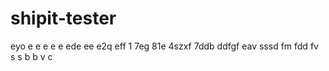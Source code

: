 # shipit-tester
eyo
e
e
e
e
e
ede
ee
e2q
eff
1
7eg
81e
4szxf
7ddb
ddfgf
eav
sssd
fm
fdd
fv
s
s
b
b
v
c
